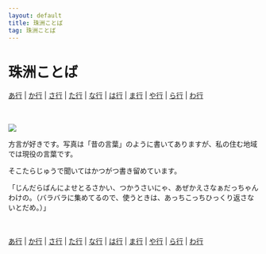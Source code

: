 ```yaml
---
layout: default
title: 珠洲ことば
tag: 珠洲ことば
---
```

# 珠洲ことば

<a href="a.html">あ行</a> | <a href="ka.html">か行</a> | <a href="sa.html">さ行</a> | <a href="ta.html">た行</a> | <a href="na.html">な行</a> | <a href="ha.html">は行</a> | <a href="ma.html">ま行</a> | <a href="ya.html">や行</a> | <a href="ra.html">ら行</a> | <a href="wa.html">わ行</a>

　

![](https://farm3.staticflickr.com/2623/5725945326_9189123615.jpg)

方言が好きです。写真は「昔の言葉」のように書いてありますが、私の住む地域では現役の言葉です。

そこたらじゅうで聞いてはかつがつ書き留めています。

「じんだらばんによせとるさかい、つかうさいにゃ、あぜかえさなぁだっちゃんわけの。（バラバラに集めてるので、使うときは、あっちこっちひっくり返さないとだめ。）」

　

<a href="a.html">あ行</a> | <a href="ka.html">か行</a> | <a href="sa.html">さ行</a> | <a href="ta.html">た行</a> | <a href="na.html">な行</a> | <a href="ha.html">は行</a> | <a href="ma.html">ま行</a> | <a href="ya.html">や行</a> | <a href="ra.html">ら行</a> | <a href="wa.html">わ行</a>


